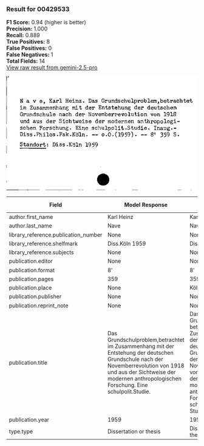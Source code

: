 ### Result for 00429533
**F1 Score:** 0.94 (higher is better)<br>**Precision:** 1.000<br>**Recall:** 0.889<br>**True Positives:** 8<br>**False Positives:** 0<br>**False Negatives:** 1<br>**Total Fields:** 14<br>[View raw result from gemini-2.5-pro](https://github.com/RISE-UNIBAS/humanities_data_benchmark/blob/main/results/2025-09-02/T0155/request_T0155_00429533.json)

<img src="https://github.com/RISE-UNIBAS/humanities_data_benchmark/blob/main/benchmarks/zettelkatalog/images/00429533.jpg?raw=true" alt="00429533" width="600px">

| Field | Model Response | Ground Truth | Fuzzy Score | Match |
|-------|----------------|--------------|-------------|-------|
| author.first_name | Karl Heinz | Karl Heinz | 1.000 | ✅ |
| author.last_name | Nave | Nave | 1.000 | ✅ |
| library_reference.publication_number | None | None | 1.000 | ✅ |
| library_reference.shelfmark | Diss.Köln 1959 | Diss.Köln 1959 | 1.000 | ✅ |
| library_reference.subjects | None | None | 1.000 | ✅ |
| publication.editor | None | None | 1.000 | ✅ |
| publication.format | 8' | 8' | 1.000 | ✅ |
| publication.pages | 359 | 359 | 1.000 | ✅ |
| publication.place | None | Köln | 0.000 | ❌ |
| publication.publisher | None | None | 1.000 | ✅ |
| publication.reprint_note | None | None | 1.000 | ✅ |
| publication.title | Das Grundschulproblem,betrachtet im Zusammenhang mit der Entstehung der deutschen Grundschule nach der Novemberrevolution von 1918 und aus der Sichtweise der modernen anthropologischen Forschung. Eine schulpolit.Studie. | Das Grundschulproblem, betrachtet im Zusammenhang mit der Entstehung der deutschen Grundschule nach der Novemberrevolution von 1918 und aus der Sichtweise der modernen anthropologischen Forschung. Eine schulpolitische Studie. | 0.982 | ✅ |
| publication.year | 1959 | 1959 | 1.000 | ✅ |
| type.type | Dissertation or thesis | Dissertation or thesis | 1.000 | ✅ |
